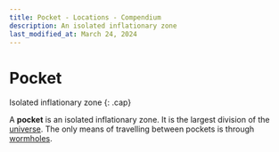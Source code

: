 ```yaml
---
title: Pocket - Locations - Compendium
description: An isolated inflationary zone
last_modified_at: March 24, 2024
---
```


# Pocket
Isolated inflationary zone
{: .cap}

A **pocket** is an isolated inflationary zone. It is the largest division of the [universe](/compendium/locations/universe/). The only means of travelling between pockets is through [wormholes](/compendium/physics/wormhole/).